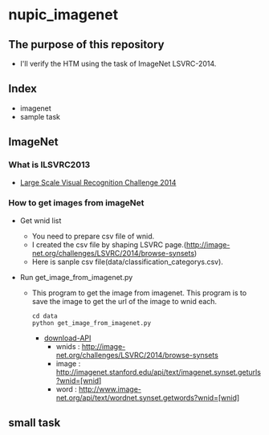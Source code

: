 nupic_imagenet
====

## The purpose of this repository
+ I'll verify the HTM using the task of ImageNet LSVRC-2014.

## Index
+ imagenet
+ sample task

## ImageNet
### What is ILSVRC2013
+ [Large Scale Visual Recognition Challenge 2014](http://www.image-net.org/challenges/LSVRC/2014/)

### How to get images from imageNet
+ Get wnid list
  + You need to prepare csv file of wnid. 
  + I created the csv file by shaping LSVRC page.(http://image-net.org/challenges/LSVRC/2014/browse-synsets)
  + Here is sanple csv file(data/classification_categorys.csv).

+ Run get_image_from_imagenet.py
  + This program to get the image from imagenet. This program is to save the image to get the url of the image to wnid each.
    ```
    cd data
    python get_image_from_imagenet.py
    ```
    + [download-API](http://www.image-net.org/download-API)
      + wnids : http://image-net.org/challenges/LSVRC/2014/browse-synsets
      + image : http://imagenet.stanford.edu/api/text/imagenet.synset.geturls?wnid=[wnid]
      + word  : http://www.image-net.org/api/text/wordnet.synset.getwords?wnid=[wnid]

## small task


